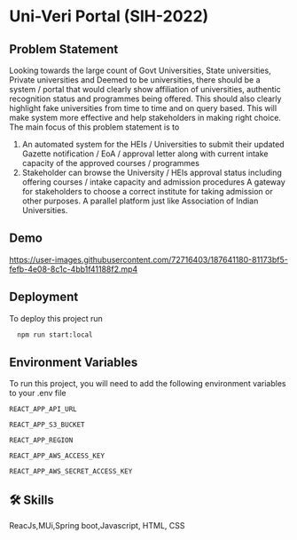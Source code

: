 
# Uni-Veri Portal (SIH-2022)

## Problem Statement
Looking towards the large count of Govt Universities, State universities, Private universities and Deemed to be universities, there should be a system / portal that would clearly show affiliation of universities, authentic recognition status and programmes being offered. This should also clearly highlight fake universities from time to time and on query based. This will make system more effective and help stakeholders in making right choice. The main focus of this problem statement is to 
   1. An automated system for the HEIs / Universities to submit their updated Gazette notification / EoA / approval letter along with current intake capacity of the approved courses / programmes 
   2. Stakeholder can browse the University / HEIs approval status including offering courses / intake capacity and admission procedures A gateway for stakeholders to choose a correct institute for taking admission or other purposes. A parallel platform just like Association of Indian Universities.


## Demo

https://user-images.githubusercontent.com/72716403/187641180-81173bf5-fefb-4e08-8c1c-4bb1f41188f2.mp4


## Deployment

To deploy this project run

```bash
  npm run start:local
```


## Environment Variables

To run this project, you will need to add the following environment variables to your .env file



`REACT_APP_API_URL`

`REACT_APP_S3_BUCKET`

`REACT_APP_REGION`

`REACT_APP_AWS_ACCESS_KEY`

`REACT_APP_AWS_SECRET_ACCESS_KEY`
## 🛠 Skills
ReacJs,MUi,Spring boot,Javascript, HTML, CSS

